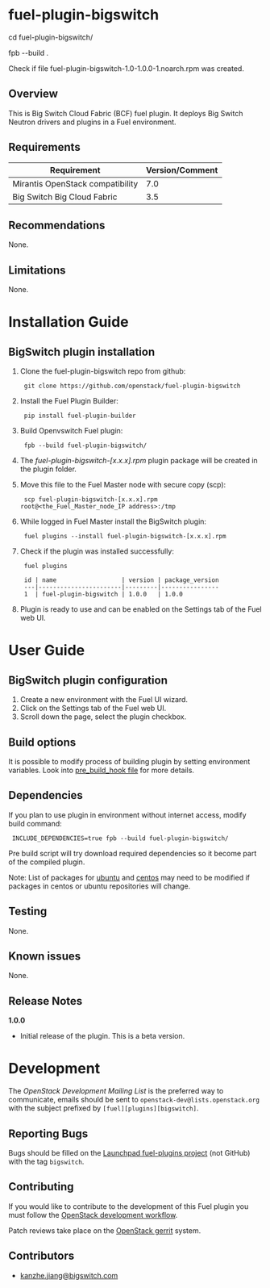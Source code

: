 fuel-plugin-bigswitch
============


cd fuel-plugin-bigswitch/

fpb --build .

Check if file fuel-plugin-bigswitch-1.0-1.0.0-1.noarch.rpm was created.

Overview
--------

This is Big Switch Cloud Fabric (BCF) fuel plugin. It deploys Big Switch Neutron drivers and
plugins in a Fuel environment.

Requirements
------------

| Requirement                      | Version/Comment |
|----------------------------------|-----------------|
| Mirantis OpenStack compatibility | 7.0             |
| Big Switch Big Cloud Fabric      | 3.5             |

Recommendations
---------------

None.

Limitations
-----------

None.

Installation Guide
==================

BigSwitch plugin installation
----------------------------------------

1. Clone the fuel-plugin-bigswitch repo from github:

        git clone https://github.com/openstack/fuel-plugin-bigswitch

2. Install the Fuel Plugin Builder:

        pip install fuel-plugin-builder

3. Build Openvswitch Fuel plugin:

        fpb --build fuel-plugin-bigswitch/

4. The *fuel-plugin-bigswitch-[x.x.x].rpm* plugin package will be created in the plugin folder.

5. Move this file to the Fuel Master node with secure copy (scp):

        scp fuel-plugin-bigswitch-[x.x.x].rpm root@<the_Fuel_Master_node_IP address>:/tmp

6. While logged in Fuel Master install the BigSwitch plugin:

        fuel plugins --install fuel-plugin-bigswitch-[x.x.x].rpm

7. Check if the plugin was installed successfully:

        fuel plugins

        id | name                  | version | package_version
        ---|-----------------------|---------|----------------
        1  | fuel-plugin-bigswitch | 1.0.0   | 1.0.0

8. Plugin is ready to use and can be enabled on the Settings tab of the Fuel web UI.


User Guide
==========

BigSwitch plugin configuration
---------------------------------------------

1. Create a new environment with the Fuel UI wizard.
2. Click on the Settings tab of the Fuel web UI.
3. Scroll down the page, select the plugin checkbox.


Build options
-------------

It is possible to modify process of building plugin by setting environment variables. Look into [pre_build_hook file](pre_build_hook) for more details.

Dependencies
------------

If you plan to use plugin in environment without internet access, modify build command:

     INCLUDE_DEPENDENCIES=true fpb --build fuel-plugin-bigswitch/

Pre build script will try download required dependencies so it become part of the compiled plugin.

Note: List of packages for [ubuntu](bigswitch_package/ubuntu/dependencies.txt) and [centos](bigswitch_package/centos/dependencies.txt) may need to be modified if packages in centos or ubuntu repositories will change.

Testing
-------

None.

Known issues
------------

None.

Release Notes
-------------

**1.0.0**

* Initial release of the plugin. This is a beta version.


Development
===========

The *OpenStack Development Mailing List* is the preferred way to communicate,
emails should be sent to `openstack-dev@lists.openstack.org` with the subject
prefixed by `[fuel][plugins][bigswitch]`.

Reporting Bugs
--------------

Bugs should be filled on the [Launchpad fuel-plugins project](
https://bugs.launchpad.net/fuel-plugins) (not GitHub) with the tag `bigswitch`.


Contributing
------------

If you would like to contribute to the development of this Fuel plugin you must
follow the [OpenStack development workflow](
http://docs.openstack.org/infra/manual/developers.html#development-workflow).

Patch reviews take place on the [OpenStack gerrit](
https://review.openstack.org/#/q/status:open+project:openstack/fuel-plugin-bigswitch,n,z)
system.

Contributors
------------
* kanzhe.jiang@bigswitch.com

